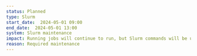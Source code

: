 ```yaml
---
status: Planned
type: Slurm 
start_date:  2024-05-01 09:00
end_date:  2024-05-01 13:00
system: Slurm maintenance
impact: Running jobs will continue to run, but Slurm commands will be unavailable for a few minutes when the controller restarts.
reason: Required maintenance
---
```

